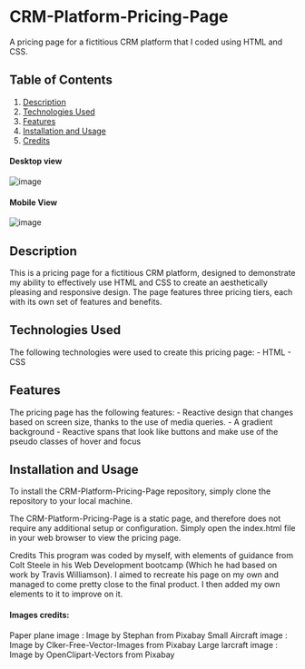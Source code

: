 # CRM-Platform-Pricing-Page
A pricing page for a fictitious CRM platform that I coded using HTML and CSS. 

## Table of Contents
1. [Description](#description)
2. [Technologies Used](#technologies)
3. [Features](#features)
4. [Installation and Usage](#installation)
5. [Credits](#credits)
  
  
#### Desktop view
![image](https://user-images.githubusercontent.com/123034061/226996000-6237c9b4-8d81-4caf-afa1-e91e866d45e3.png)

#### Mobile View
![image](https://user-images.githubusercontent.com/123034061/226996410-e239fdff-c94f-47a1-93ea-d6a6affe0199.png)



## Description <a name="description"/>
This is a pricing page for a fictitious CRM platform, designed to demonstrate my ability to effectively use HTML and CSS to create an aesthetically pleasing and responsive design. The page features three pricing tiers, each with its own set of features and benefits.



## Technologies Used <a name="technologies"/>
The following technologies were used to create this pricing page:
    - HTML
    - CSS



## Features <a name="features"/>
The pricing page has the following features:
    - Reactive design that changes based on screen size, thanks to the use of media queries.
    - A gradient background
    - Reactive spans that look like buttons and make use of the pseudo classes of hover and focus 
    
  
  
## Installation and Usage <a name="installation"/>
To install the CRM-Platform-Pricing-Page repository, simply clone the repository to your local machine.

The CRM-Platform-Pricing-Page is a static page, and therefore does not require any additional setup or configuration. Simply open the index.html file in your web browser to view the pricing page.



Credits <a name="credits"/>
This program was coded by myself, with elements of guidance from Colt Steele in his Web Development bootcamp (Which he had based on work by Travis Williamson). I aimed to recreate his page on my own and managed to come pretty close to the final product. 
I then added my own elements to it to improve on it. 

#### Images credits:
Paper plane image : Image by Stephan from Pixabay 
Small Aircraft image : Image by Clker-Free-Vector-Images from Pixabay 
Large Iarcraft image : Image by OpenClipart-Vectors from Pixabay
